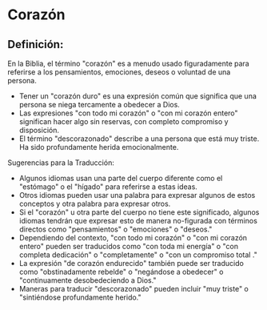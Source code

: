 # Corazón

## Definición: 

En la Biblia, el término "corazón" es a menudo usado figuradamente para referirse a los pensamientos, emociones, deseos o voluntad de una persona.

* Tener un "corazón duro" es una expresión común que significa que una persona se niega tercamente a obedecer a Dios.
* Las expresiones "con todo mi corazón" o "con mi  corazón entero" significan hacer algo sin reservas, con completo compromiso y disposición.
* El término "descorazonado" describe a una persona que está muy triste. Ha sido profundamente herida emocionalmente.

Sugerencias para la Traducción:

* Algunos idiomas usan una parte del cuerpo diferente como el "estómago" o el "hígado" para referirse a estas ideas.
* Otros idiomas pueden usar una palabra para expresar algunos de estos conceptos y otra palabra para expresar otros.
* Si el "corazón" u otra parte del cuerpo no tiene este significado, algunos idiomas tendrán que expresar esto de manera no-figurada con términos directos como "pensamientos" o "emociones" o "deseos."
* Dependiendo del contexto, "con todo mi corazón" o "con mi corazón entero" pueden ser traducidos como "con toda mi energía" o "con completa dedicación" o "completamente" o "con un compromiso total ."
* La expresión "de corazón endurecido" también puede ser traducido como "obstinadamente rebelde" o "negándose a obedecer" o "continuamente desobedeciendo a Dios."
* Maneras para traducir "descorazonado" pueden incluir "muy triste" o "sintiéndose profundamente herido."


